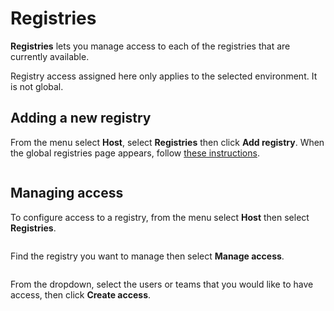 # Registries

**Registries** lets you manage access to each of the registries that are currently available.


Registry access assigned here only applies to the selected environment. It is not global.


## Adding a new registry

From the menu select **Host**, select **Registries** then click **Add registry**. When the global registries page appears, follow [these instructions](../../../admin/registries/add/).

<figure><img src="../..//assets/2.15-host-registries-add.gif" alt=""><figcaption></figcaption></figure>

## Managing access

To configure access to a registry, from the menu select **Host** then select **Registries**.

<figure><img src="../..//assets/2.15-docker_hosts_registries.gif" alt=""><figcaption></figcaption></figure>

Find the registry you want to manage then select **Manage access**.&#x20;

<figure><img src="../..//assets/2.15-docker_hosts_registries_manage_access.png" alt=""><figcaption></figcaption></figure>

From the dropdown, select the users or teams that you would like to have access, then click **Create access**.

<figure><img src="../..//assets/2.15-docker_hosts_registries_access.png" alt=""><figcaption></figcaption></figure>
